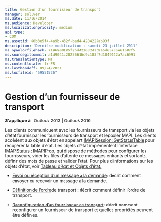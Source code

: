 ```yaml
---
title: Gestion d’un fournisseur de transport
manager: soliver
ms.date: 11/16/2014
ms.audience: Developer
ms.localizationpriority: medium
api_type:
- COM
ms.assetid: 60b3e5f4-4a9b-432f-bad4-4284225ab93f
description: 'Derniére modification : samedi 23 juillet 2011'
ms.openlocfilehash: 7196800185f2bd4216324ac9a5d65835e61582f5
ms.sourcegitcommit: a1d9041c20256616c9c183f7d1049142a7ac6991
ms.translationtype: MT
ms.contentlocale: fr-FR
ms.lasthandoff: 09/24/2021
ms.locfileid: "59551526"
---
```

# <a name="handling-a-transport-provider"></a>Gestion d’un fournisseur de transport
  
**S’applique à** : Outlook 2013 | Outlook 2016 
  
Les clients communiquent avec les fournisseurs de transport via les objets d’état fournis par les fournisseurs de transport et lepooler MAPI. Les clients accèdent aux objets d’état en appelant [IMAPISession::GetStatusTable](imapisession-getstatustable.md) pour récupérer la table d’état. Les objets d’état implémentent l’interface [IMAPIStatus : IMAPIProp,](imapistatusimapiprop.md) qui dispose de méthodes pour configurer les fournisseurs, vider les files d’attente de messages entrants et sortants, définir des mots de passe et valider l’état. Pour plus d’informations sur les objets d’état, voir [Tableau d’état et Objets d’état.](status-table-and-status-objects.md)


- [Envoi ou réception d’un message à la demande](sending-or-receiving-a-message-on-demand.md): décrit comment envoyer ou recevoir un message à la demande.
    
- [Définition de l’ordre](setting-transport-order.md)de transport : décrit comment définir l’ordre de transport.
    
- [Reconfiguration d’un fournisseur de transport](reconfiguring-a-transport-provider.md): décrit comment reconfigurer un fournisseur de transport et quelles propriétés peuvent être définies.
    


